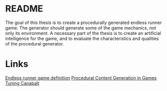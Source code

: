 # README #

The goal of this thesis is to create a procedurally generated endless runner game. The generator should generate some of the game mechanics, not only its environment. A necessary part of the thesis is to create an artificial intelligence for the game, and to evaluate the characteristics and qualities of the procedural generator.

# Links #
[Endless runner game definition](http://www.giantbomb.com/endless-runner/3015-7179/)
[Procedural Content Generation in Games](http://pcgbook.com/)
[Tuning Canabalt](http://www.gamasutra.com/blogs/AdamSaltsman/20100929/88155/Tuning_Canabalt.php)